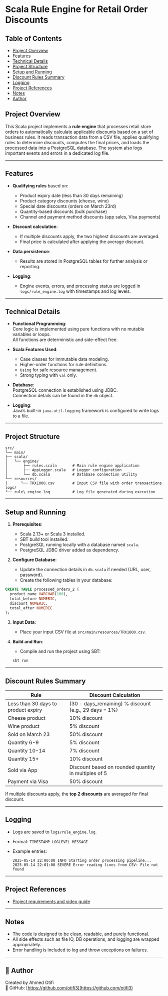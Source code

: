 
# Scala Rule Engine for Retail Order Discounts

## Table of Contents

- [Project Overview](#project-overview)
- [Features](#features)
- [Technical Details](#technical-details)
- [Project Structure](#project-structure)
- [Setup and Running](#setup-and-running)
- [Discount Rules Summary](#discount-rules-summary)
- [Logging](#logging)
- [Project References](#project-references)
- [Notes](#notes)
- [Author](#-author)



## Project Overview

This Scala project implements a **rule engine** that processes retail store orders to automatically calculate applicable discounts based on a set of business rules. It reads transaction data from a CSV file, applies qualifying rules to determine discounts, computes the final prices, and loads the processed data into a PostgreSQL database. The system also logs important events and errors in a dedicated log file.

---

## Features

- **Qualifying rules** based on:
  - Product expiry date (less than 30 days remaining)
  - Product category discounts (cheese, wine)
  - Special date discounts (orders on March 23rd)
  - Quantity-based discounts (bulk purchase)
  - Channel and payment method discounts (app sales, Visa payments)

- **Discount calculation**:
  - If multiple discounts apply, the two highest discounts are averaged.
  - Final price is calculated after applying the average discount.

- **Data persistence**:
  - Results are stored in PostgreSQL tables for further analysis or reporting.

- **Logging**:
  - Engine events, errors, and processing status are logged in `logs/rule_engine.log` with timestamps and log levels.

---

## Technical Details

- **Functional Programming**:  
  Core logic is implemented using pure functions with no mutable variables or loops.  
  All functions are deterministic and side-effect free.

- **Scala Features Used**:
  - Case classes for immutable data modeling.
  - Higher-order functions for rule definitions.
  - `Using` for safe resource management.
  - Strong typing with `val` only.

- **Database**:  
  PostgreSQL connection is established using JDBC.  
  Connection details can be found in the `db` object.

- **Logging**:  
  Java’s built-in `java.util.logging` framework is configured to write logs to a file.

---

## Project Structure

```
src/
└── main/
├── scala/
│   └── engine/
│       ├── rules.scala       # Main rule engine application
│       ├── AppLogger.scala   # Logger configuration
│       └── db.scala          # Database connection utility
└── resources/
│      └── TRX1000.csv        # Input CSV file with order transactions
logs/
└── rule\_engine.log          # Log file generated during execution
````

---

## Setup and Running

1. **Prerequisites**:
   - Scala 2.13+ or Scala 3 installed.
   - SBT build tool installed.
   - PostgreSQL running locally with a database named `scala`.
   - PostgreSQL JDBC driver added as dependency.

2. **Configure Database**:
   - Update the connection details in `db.scala` if needed (URL, user, password).
   - Create the following tables in your database:

```sql
CREATE TABLE processed_orders_2 (
  product_name VARCHAR(100),
  total_before NUMERIC,
  discount NUMERIC,
  total_after NUMERIC
);
````

3. **Input Data**:

   * Place your input CSV file at `src/main/resources/TRX1000.csv`.

4. **Build and Run**:

   * Compile and run the project using SBT:

   ```bash
   sbt run
   ```

---

## Discount Rules Summary

| Rule                                | Discount Calculation                                   |
| ----------------------------------- | ------------------------------------------------------ |
| Less than 30 days to product expiry | (30 - days\_remaining) % discount (e.g., 29 days = 1%) |
| Cheese product                      | 10% discount                                           |
| Wine product                        | 5% discount                                            |
| Sold on March 23                    | 50% discount                                           |
| Quantity 6-9                        | 5% discount                                            |
| Quantity 10-14                      | 7% discount                                            |
| Quantity 15+                        | 10% discount                                           |
| Sold via App                        | Discount based on rounded quantity in multiples of 5   |
| Payment via Visa                    | 50% discount                                           |

If multiple discounts apply, the **top 2 discounts** are averaged for final discount.

---

## Logging

* Logs are saved to `logs/rule_engine.log`.
* Format: `TIMESTAMP LOGLEVEL MESSAGE`
* Example entries:

  ```
  2025-05-14 22:00:00 INFO Starting order processing pipeline...
  2025-05-14 22:01:00 SEVERE Error reading lines from CSV: File not found
  ```

---

## Project References

* [Project requirements and video guide](https://youtu.be/6uwRajbkaqI?si=6OJW_oCXE8Fcq36I)

---

## Notes

* The code is designed to be clean, readable, and purely functional.
* All side effects such as file IO, DB operations, and logging are wrapped appropriately.
* Error handling is included to log and throw exceptions on failures.

---

## 👤 Author

Created by Ahmed Otifi  
🔗 GitHub: [https://github.com/otifi3](https://github.com/otifi3)
